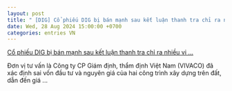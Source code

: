 ```yaml
---
layout: post
title: " [DIG] Cổ phiếu DIG bị bán mạnh sau kết luận thanh tra chỉ ra nhiều vi ..."
date: Wed, 28 Aug 2024 15:00:00 +0700
categories: entries VN
---
```

[Cổ phiếu DIG bị bán mạnh sau kết luận thanh tra chỉ ra nhiều vi ...](https://thoibaotaichinhvietnam.vn/co-phieu-dig-bi-ban-manh-sau-ket-luan-thanh-tra-chi-ra-nhieu-vi-pham-trong-co-phan-hoa-thoai-von-158226.html)

Đơn vị tư vấn là Công ty CP Giám định, thẩm định Việt Nam (VIVACO) đã xác định sai vốn đầu tư và nguyên giá của hai công trình xây dựng trên đất, dẫn đến giá ...

